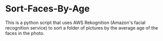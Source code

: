 # Sort-Faces-By-Age
This is a python script that uses AWS Rekognition (Amazon's facial recognition service) to sort a folder of pictures by the average age of the faces in the photo.
